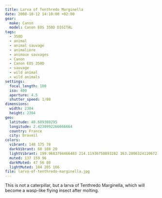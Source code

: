 ```yaml
---
title: Larva of Tenthredo Marginella
date: 2008-10-12 14:10:00 +02:00
gear:
  make: Canon
  model: Canon EOS 350D DIGITAL
tags:
  - 350D
  - animal
  - animal sauvage
  - animalière
  - animaux sauvages
  - Canon
  - Canon EOS 350D
  - sauvage
  - wild animal
  - wild animals
settings:
  focal_length: 100
  iso: 400
  aperture: 4.5
  shutter_speed: 1/80
dimensions:
  width: 2304
  height: 2304
geo:
  latitude: 48.689380295
  longitude: 2.4230992266666664
  country: France
  city: Draveil
colors:
  vibrant: 148 175 78
  darkVibrant: 60 108 20
  lightVibrant: 199.9683794466403 214.11936758893282 163.2806324110672
  muted: 137 159 96
  darkMuted: 47 56 80
  lightMuted: 184 205 166
file: larva-of-tenthredo-marginella.jpg
---
```


This is not a caterpillar, but a larva of Tenthredo Marginella, which will become a wasp-like flying insect after molting.
